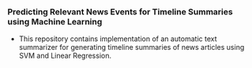 ### Predicting Relevant News Events for Timeline Summaries using Machine Learning

- This repository contains implementation of an automatic text summarizer for generating timeline summaries of news articles using SVM and Linear Regression.

